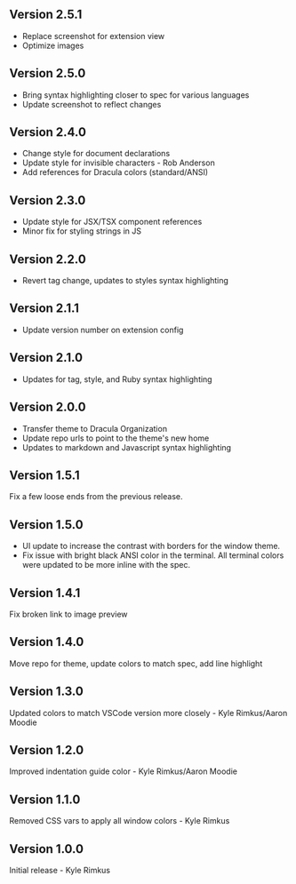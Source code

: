 ## Version 2.5.1

- Replace screenshot for extension view
- Optimize images

## Version 2.5.0

- Bring syntax highlighting closer to spec for various languages
- Update screenshot to reflect changes

## Version 2.4.0

- Change style for document declarations
- Update style for invisible characters - Rob Anderson
- Add references for Dracula colors (standard/ANSI)

## Version 2.3.0

- Update style for JSX/TSX component references
- Minor fix for styling strings in JS

## Version 2.2.0

- Revert tag change, updates to styles syntax highlighting

## Version 2.1.1

- Update version number on extension config

## Version 2.1.0

- Updates for tag, style, and Ruby syntax highlighting

## Version 2.0.0

- Transfer theme to Dracula Organization
- Update repo urls to point to the theme's new home
- Updates to markdown and Javascript syntax highlighting

## Version 1.5.1

Fix a few loose ends from the previous release.

## Version 1.5.0

- UI update to increase the contrast with borders for the window theme.
- Fix issue with bright black ANSI color in the terminal. All terminal colors were updated to be more inline with the spec.

## Version 1.4.1

Fix broken link to image preview

## Version 1.4.0

Move repo for theme, update colors to match spec, add line highlight

## Version 1.3.0

Updated colors to match VSCode version more closely - Kyle Rimkus/Aaron Moodie

## Version 1.2.0

Improved indentation guide color - Kyle Rimkus/Aaron Moodie

## Version 1.1.0

Removed CSS vars to apply all window colors - Kyle Rimkus

## Version 1.0.0

Initial release - Kyle Rimkus
